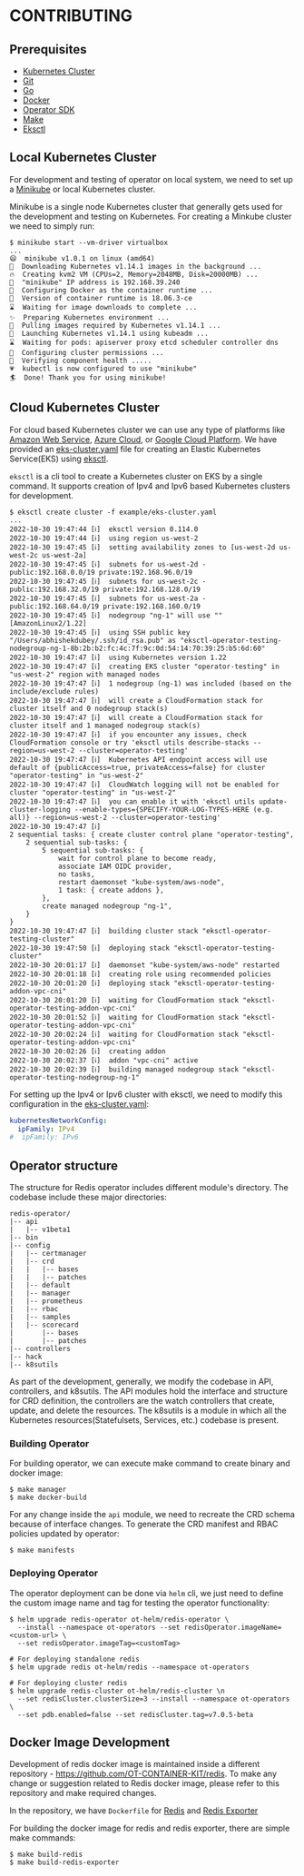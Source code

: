 # CONTRIBUTING

## Prerequisites

- [Kubernetes Cluster](https://kubernetes.io)
- [Git](https://git-scm.com/downloads)
- [Go](https://golang.org/dl/)
- [Docker](https://docs.docker.com/install/)
- [Operator SDK](https://github.com/operator-framework/operator-sdk/releases)
- [Make](https://www.gnu.org/software/make/manual/make.html)
- [Eksctl](https://eksctl.io/)

## Local Kubernetes Cluster

For development and testing of operator on local system, we need to set up a [Minikube](https://minikube.sigs.k8s.io/docs/start/) or local Kubernetes cluster.

Minikube is a single node Kubernetes cluster that generally gets used for the development and testing on Kubernetes. For creating a Minkube cluster we need to simply run:

```shell
$ minikube start --vm-driver virtualbox
...
😄  minikube v1.0.1 on linux (amd64)
🤹  Downloading Kubernetes v1.14.1 images in the background ...
🔥  Creating kvm2 VM (CPUs=2, Memory=2048MB, Disk=20000MB) ...
📶  "minikube" IP address is 192.168.39.240
🐳  Configuring Docker as the container runtime ...
🐳  Version of container runtime is 18.06.3-ce
⌛  Waiting for image downloads to complete ...
✨  Preparing Kubernetes environment ...
🚜  Pulling images required by Kubernetes v1.14.1 ...
🚀  Launching Kubernetes v1.14.1 using kubeadm ...
⌛  Waiting for pods: apiserver proxy etcd scheduler controller dns
🔑  Configuring cluster permissions ...
🤔  Verifying component health .....
💗  kubectl is now configured to use "minikube"
🏄  Done! Thank you for using minikube!
```

## Cloud Kubernetes Cluster

For cloud based Kubernetes cluster we can use any type of platforms like [Amazon Web Service](https://aws.amazon.com/), [Azure Cloud](https://azure.microsoft.com/en-in/), or [Google Cloud Platform](https://cloud.google.com/). We have provided an [eks-cluster.yaml](./example/eks-cluster.yaml) file for creating an Elastic Kubernetes Service(EKS) using [eksctl](https://eksctl.io/).

`eksctl` is a cli tool to create a Kubernetes cluster on EKS by a single command. It supports creation of Ipv4 and Ipv6 based Kubernetes clusters for development.

```shell
$ eksctl create cluster -f example/eks-cluster.yaml
...
2022-10-30 19:47:44 [ℹ]  eksctl version 0.114.0
2022-10-30 19:47:44 [ℹ]  using region us-west-2
2022-10-30 19:47:45 [ℹ]  setting availability zones to [us-west-2d us-west-2c us-west-2a]
2022-10-30 19:47:45 [ℹ]  subnets for us-west-2d - public:192.168.0.0/19 private:192.168.96.0/19
2022-10-30 19:47:45 [ℹ]  subnets for us-west-2c - public:192.168.32.0/19 private:192.168.128.0/19
2022-10-30 19:47:45 [ℹ]  subnets for us-west-2a - public:192.168.64.0/19 private:192.168.160.0/19
2022-10-30 19:47:45 [ℹ]  nodegroup "ng-1" will use "" [AmazonLinux2/1.22]
2022-10-30 19:47:45 [ℹ]  using SSH public key "/Users/abhishekdubey/.ssh/id_rsa.pub" as "eksctl-operator-testing-nodegroup-ng-1-8b:2b:b2:fc:4c:7f:9c:0d:54:14:70:39:25:b5:6d:60"
2022-10-30 19:47:47 [ℹ]  using Kubernetes version 1.22
2022-10-30 19:47:47 [ℹ]  creating EKS cluster "operator-testing" in "us-west-2" region with managed nodes
2022-10-30 19:47:47 [ℹ]  1 nodegroup (ng-1) was included (based on the include/exclude rules)
2022-10-30 19:47:47 [ℹ]  will create a CloudFormation stack for cluster itself and 0 nodegroup stack(s)
2022-10-30 19:47:47 [ℹ]  will create a CloudFormation stack for cluster itself and 1 managed nodegroup stack(s)
2022-10-30 19:47:47 [ℹ]  if you encounter any issues, check CloudFormation console or try 'eksctl utils describe-stacks --region=us-west-2 --cluster=operator-testing'
2022-10-30 19:47:47 [ℹ]  Kubernetes API endpoint access will use default of {publicAccess=true, privateAccess=false} for cluster "operator-testing" in "us-west-2"
2022-10-30 19:47:47 [ℹ]  CloudWatch logging will not be enabled for cluster "operator-testing" in "us-west-2"
2022-10-30 19:47:47 [ℹ]  you can enable it with 'eksctl utils update-cluster-logging --enable-types={SPECIFY-YOUR-LOG-TYPES-HERE (e.g. all)} --region=us-west-2 --cluster=operator-testing'
2022-10-30 19:47:47 [ℹ]
2 sequential tasks: { create cluster control plane "operator-testing",
    2 sequential sub-tasks: {
        5 sequential sub-tasks: {
            wait for control plane to become ready,
            associate IAM OIDC provider,
            no tasks,
            restart daemonset "kube-system/aws-node",
            1 task: { create addons },
        },
        create managed nodegroup "ng-1",
    }
}
2022-10-30 19:47:47 [ℹ]  building cluster stack "eksctl-operator-testing-cluster"
2022-10-30 19:47:50 [ℹ]  deploying stack "eksctl-operator-testing-cluster"
2022-10-30 20:01:17 [ℹ]  daemonset "kube-system/aws-node" restarted
2022-10-30 20:01:18 [ℹ]  creating role using recommended policies
2022-10-30 20:01:20 [ℹ]  deploying stack "eksctl-operator-testing-addon-vpc-cni"
2022-10-30 20:01:20 [ℹ]  waiting for CloudFormation stack "eksctl-operator-testing-addon-vpc-cni"
2022-10-30 20:01:52 [ℹ]  waiting for CloudFormation stack "eksctl-operator-testing-addon-vpc-cni"
2022-10-30 20:02:24 [ℹ]  waiting for CloudFormation stack "eksctl-operator-testing-addon-vpc-cni"
2022-10-30 20:02:26 [ℹ]  creating addon
2022-10-30 20:02:37 [ℹ]  addon "vpc-cni" active
2022-10-30 20:02:39 [ℹ]  building managed nodegroup stack "eksctl-operator-testing-nodegroup-ng-1"
```

For setting up the Ipv4 or Ipv6 cluster with eksctl, we need to modify this configuration in the [eks-cluster.yaml](./example/eks-cluster.yaml):

```yaml
kubernetesNetworkConfig:
  ipFamily: IPv4
#  ipFamily: IPv6
```

## Operator structure

The structure for Redis operator includes different module's directory. The codebase include these major directories:

```shell
redis-operator/
|-- api
|   |-- v1beta1
|-- bin
|-- config
|   |-- certmanager
|   |-- crd
|   |   |-- bases
|   |   |-- patches
|   |-- default
|   |-- manager
|   |-- prometheus
|   |-- rbac
|   |-- samples
|   |-- scorecard
|       |-- bases
|       |-- patches
|-- controllers
|-- hack
|-- k8sutils
```

As part of the development, generally, we modify the codebase in API, controllers, and k8sutils. The API modules hold the interface and structure for CRD definition, the controllers are the watch controllers that create, update, and delete the resources. The k8sutils is a module in which all the Kubernetes resources(Statefulsets, Services, etc.) codebase is present.

### Building Operator

For building operator, we can execute make command to create binary and docker image:

```shell
$ make manager
$ make docker-build
```

For any change inside the `api` module, we need to recreate the CRD schema because of interface changes. To generate the CRD manifest and RBAC policies updated by operator:

```shell
$ make manifests
```

### Deploying Operator

The operator deployment can be done via `helm` cli, we just need to define the custom image name and tag for testing the operator functionality:

```shell
$ helm upgrade redis-operator ot-helm/redis-operator \
  --install --namespace ot-operators --set redisOperator.imageName=<custom-url> \
  --set redisOperator.imageTag=<customTag>
```

```shell
# For deploying standalone redis
$ helm upgrade redis ot-helm/redis --namespace ot-operators

# For deploying cluster redis
$ helm upgrade redis-cluster ot-helm/redis-cluster \n
  --set redisCluster.clusterSize=3 --install --namespace ot-operators \
  --set pdb.enabled=false --set redisCluster.tag=v7.0.5-beta
```

## Docker Image Development

Development of redis docker image is maintained inside a different repository - https://github.com/OT-CONTAINER-KIT/redis. To make any change or suggestion related to Redis docker image, please refer to this repository and make required changes.

In the repository, we have `Dockerfile` for [Redis](https://github.com/OT-CONTAINER-KIT/redis/blob/master/Dockerfile) and [Redis Exporter](https://github.com/OT-CONTAINER-KIT/redis/blob/master/Dockerfile.exporter)

For building the docker image for redis and redis exporter, there are simple make commands:

```shell
$ make build-redis
$ make build-redis-exporter
```
